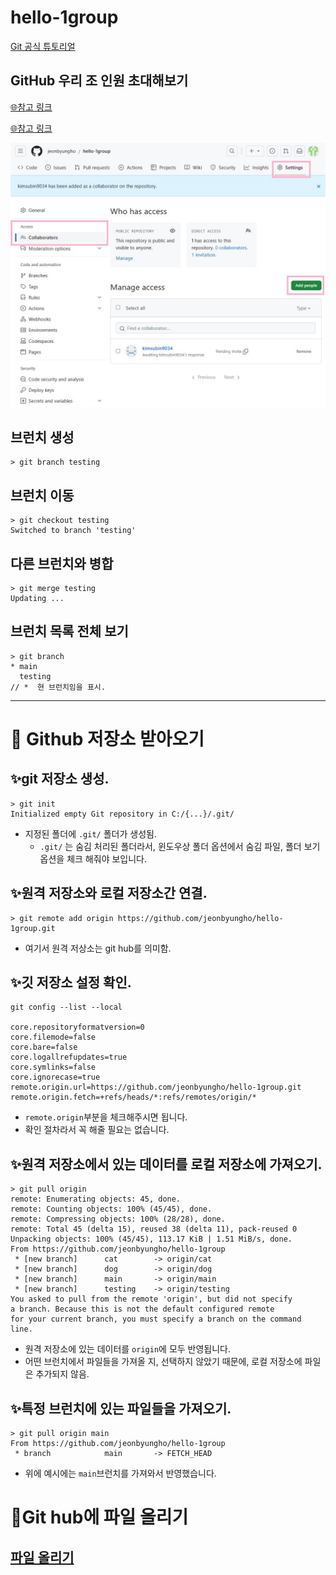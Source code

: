# hello-1group

[Git 공식 튜토리얼](https://git-scm.com/book/ko/v2)

## GitHub 우리 조 인원 초대해보기
[🌐참고 링크](https://docs.github.com/ko/account-and-profile/setting-up-and-managing-your-personal-account-on-github/managing-access-to-your-personal-repositories/inviting-collaborators-to-a-personal-repository)

[🌐참고 링크](https://docs.github.com/ko/repositories/managing-your-repositorys-settings-and-features/managing-repository-settings/managing-teams-and-people-with-access-to-your-repository)

![저장소 설정 메뉴](./img/collaborators.jpg)

## 브런치 생성

```
> git branch testing
```

## 브런치 이동
```
> git checkout testing
Switched to branch 'testing'
```

## 다른 브런치와 병합
```
> git merge testing
Updating ...
```

## 브런치 목록 전체 보기
```
> git branch
* main
  testing
// *  현 브런치임을 표시.
```

---
# 🐸 Github 저장소 받아오기

## ✨git 저장소 생성.

```
> git init
Initialized empty Git repository in C:/{...}/.git/
```
- 지정된 폴더에 `.git/` 폴더가 생성됨.
  - `.git/` 는 숨김 처리된 폴더라서, 윈도우상 폴더 옵션에서 숨김 파일, 폴더 보기 옵션을 체크 해줘야 보입니다.

## ✨원격 저장소와 로컬 저장소간 연결.
```
> git remote add origin https://github.com/jeonbyungho/hello-1group.git
```
- 여기서 원격 저상소는 git hub를 의미함.

## ✨깃 저장소 설정 확인.
```
git config --list --local

core.repositoryformatversion=0
core.filemode=false
core.bare=false
core.logallrefupdates=true
core.symlinks=false
core.ignorecase=true
remote.origin.url=https://github.com/jeonbyungho/hello-1group.git
remote.origin.fetch=+refs/heads/*:refs/remotes/origin/*
```
- `remote.origin`부분을 체크해주시면 됩니다.
- 확인 절차라서 꼭 해줄 필요는 없습니다.

## ✨원격 저장소에서 있는 데이터를 로컬 저장소에 가져오기.
```
> git pull origin
remote: Enumerating objects: 45, done.
remote: Counting objects: 100% (45/45), done.
remote: Compressing objects: 100% (28/28), done.
remote: Total 45 (delta 15), reused 38 (delta 11), pack-reused 0
Unpacking objects: 100% (45/45), 113.17 KiB | 1.51 MiB/s, done.
From https://github.com/jeonbyungho/hello-1group
 * [new branch]      cat        -> origin/cat
 * [new branch]      dog        -> origin/dog
 * [new branch]      main       -> origin/main
 * [new branch]      testing    -> origin/testing
You asked to pull from the remote 'origin', but did not specify
a branch. Because this is not the default configured remote
for your current branch, you must specify a branch on the command line.
```
- 원격 저장소에 있는 데이터를 `origin`에 모두 반영됩니다.
- 어떤 브런치에서 파일들을 가져올 지, 선택하지 않았기 때문에, 로컬 저장소에 파일은 추가되지 않음.

## ✨특정 브런치에 있는 파일들을 가져오기.
```
> git pull origin main
From https://github.com/jeonbyungho/hello-1group
 * branch            main       -> FETCH_HEAD
```
- 위에 예시에는 `main`브런치를 가져와서 반영했습니다.


# 🐸Git hub에 파일 올리기

## [파일 올리기](addfile.md)
